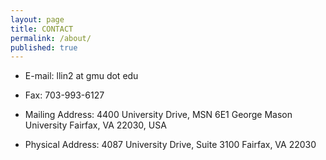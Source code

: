 ```yaml
---
layout: page
title: CONTACT
permalink: /about/
published: true
---
```


- E-mail: llin2 at gmu dot edu

- Fax: 703-993-6127

- Mailing Address:
  4400 University Drive, MSN 6E1
  George Mason University
  Fairfax, VA 22030, USA
  
- Physical Address:
  4087 University Drive, Suite 3100
  Fairfax, VA 22030
